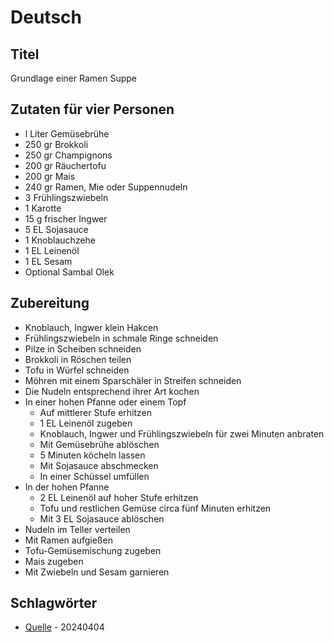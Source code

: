 # Deutsch

## Titel

Grundlage einer Ramen Suppe

## Zutaten für vier Personen

* l Liter Gemüsebrühe
* 250 gr Brokkoli
* 250 gr Champignons
* 200 gr Räuchertofu
* 200 gr Mais
* 240 gr Ramen, Mie oder Suppennudeln
* 3 Frühlingszwiebeln
* 1 Karotte
* 15 g frischer Ingwer
* 5 EL Sojasauce
* 1 Knoblauchzehe
* 1 EL Leinenöl
* 1 EL Sesam
* Optional Sambal Olek

## Zubereitung

* Knoblauch, Ingwer klein Hakcen
* Frühlingszwiebeln in schmale Ringe schneiden
* Pilze in Scheiben schneiden
* Brokkoli in Röschen teilen
* Tofu in Würfel schneiden
* Möhren mit einem Sparschäler in Streifen schneiden
* Die Nudeln entsprechend ihrer Art kochen
* In einer hohen Pfanne oder einem Topf
  * Auf mittlerer Stufe erhitzen
  * 1 EL Leinenöl zugeben
  * Knoblauch, Ingwer und Frühlingszwiebeln für zwei Minuten anbraten
  * Mit Gemüsebrühe ablöschen
  * 5 Minuten köcheln lassen
  * Mit Sojasauce abschmecken
  * In einer Schüssel umfüllen
* In der hohen Pfanne
  * 2 EL Leinenöl auf hoher Stufe erhitzen
  * Tofu und restlichen Gemüse circa fünf Minuten erhitzen
  * Mit 3 EL Sojasauce ablöschen
* Nudeln im Teller verteilen
* Mit Ramen aufgießen
* Tofu-Gemüsemischung zugeben
* Mais zugeben
* Mit Zwiebeln und Sesam garnieren

## Schlagwörter

* [Quelle](https://www.youtube.com/watch?v=zp6b8WKOUEo) - 20240404
